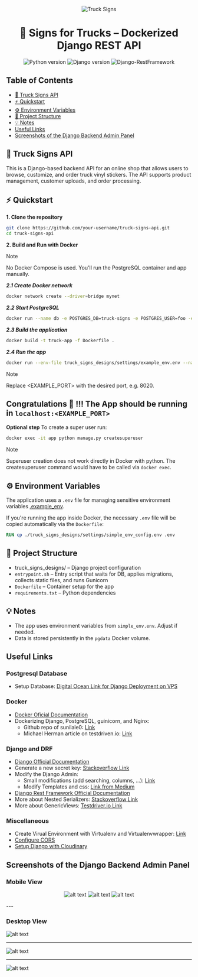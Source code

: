 <div align="center">

![Truck Signs](./screenshots/Truck_Signs_logo.png)

# 🚛 Signs for Trucks – Dockerized Django REST API

![Python version](https://img.shields.io/badge/Pythn-3.8.10-4c566a?logo=python&&longCache=true&logoColor=white&colorB=pink&style=flat-square&colorA=4c566a) ![Django version](https://img.shields.io/badge/Django-2.2.8-4c566a?logo=django&&longCache=truelogoColor=white&colorB=pink&style=flat-square&colorA=4c566a) ![Django-RestFramework](https://img.shields.io/badge/Django_Rest_Framework-3.12.4-red.svg?longCache=true&style=flat-square&logo=django&logoColor=white&colorA=4c566a&colorB=pink)


</div>

## Table of Contents
- [🚛 Truck Signs API](#-truck-signs-api)
- [⚡ Quickstart](#-quickstart)
- [⚙️ Environment Variables](#️-environment-variables)
- [📁 Project Structure](#-project-structure)
- [💡 Notes](#-notes)
- [Useful Links](#useful-links)
- [Screenshots of the Django Backend Admin Panel](#screenshots-of-the-django-backend-admin-panel)

## 🚛 Truck Signs API

This is a Django-based backend API for an online shop that allows users to browse, customize, and order truck vinyl stickers. The API supports product management, customer uploads, and order processing.


## ⚡ Quickstart
**1. Clone the repository**
``` bash
git clone https://github.com/your-username/truck-signs-api.git
cd truck-signs-api
```

**2. Build and Run with Docker**
> [!Note]
> No Docker Compose is used. You'll run the PostgreSQL container and app manually.

***2.1 Create Docker network***
``` bash
docker network create --driver=bridge mynet
```

***2.2 Start PostgreSQL***
``` bash
docker run --name db -e POSTGRES_DB=truck-signs -e POSTGRES_USER=foo -e POSTGRES_PASSWORD=foopassword -p 5432:5432 -v pgdata:/var/lib/postgresql/data --network mynet --restart unless-stopped -d postgres:13
```

***2.3 Build the application***
``` bash
docker build -t truck-app -f Dockerfile .
```

***2.4 Run the app***
``` bash
docker run --env-file truck_signs_designs/settings/example_env.env --name app --network mynet -p <EXAMPLE_HOST>:<EXAMPLE_PORT> -e SERVER_IP=localhost -d truck-app
```
> [!Note]
> Replace <EXAMPLE_PORT> with the desired port, e.g. 8020.

## Congratulations 🎉 !!! The App should be running in `localhost:<EXAMPLE_PORT>`
**Optional step** To create a super user run:
``` bash
docker exec -it app python manage.py createsuperuser
```
> [!Note]
> Superuser creation does not work directly in Docker with python. The createsuperuser command would have to be called via `docker exec`.


## ⚙️ Environment Variables
The application uses a `.env` file for managing sensitive environment variables [.example_env](https://github.com/IshakAtes/truck_signs_api/blob/lab/truck_signs_designs/settings/.example_env).

If you're running the app inside Docker, the necessary `.env` file will be copied automatically via the `Dockerfile`:
``` dockerfile
RUN cp ./truck_signs_designs/settings/simple_env_config.env .env
```

## 📁 Project Structure
- truck_signs_designs/ – Django project configuration
- `entrypoint.sh` – Entry script that waits for DB, applies migrations, collects static files, and runs Gunicorn
- `Dockerfile` – Container setup for the app
- `requirements.txt` – Python dependencies

## 💡 Notes
- The app uses environment variables from `simple_env.env`. Adjust if needed.
- Data is stored persistently in the `pgdata` Docker volume.


<a name="useful_links"></a>
## Useful Links

### Postgresql Database
- Setup Database: [Digital Ocean Link for Django Deployment on VPS](https://www.digitalocean.com/community/tutorials/how-to-set-up-django-with-postgres-nginx-and-gunicorn-on-ubuntu-16-04)

### Docker
- [Docker Oficial Documentation](https://docs.docker.com/)
- Dockerizing Django, PostgreSQL, guinicorn, and Nginx:
    - Github repo of sunilale0: [Link](https://github.com/sunilale0/django-postgresql-gunicorn-nginx-dockerized/blob/master/README.md#nginx)
    - Michael Herman article on testdriven.io: [Link](https://testdriven.io/blog/dockerizing-django-with-postgres-gunicorn-and-nginx/)

### Django and DRF
- [Django Official Documentation](https://docs.djangoproject.com/en/4.0/)
- Generate a new secret key: [Stackoverflow Link](https://stackoverflow.com/questions/41298963/is-there-a-function-for-generating-settings-secret-key-in-django)
- Modify the Django Admin:
    - Small modifications (add searching, columns, ...): [Link](https://realpython.com/customize-django-admin-python/)
    - Modify Templates and css: [Link from Medium](https://medium.com/@brianmayrose/django-step-9-180d04a4152c)
- [Django Rest Framework Official Documentation](https://www.django-rest-framework.org/)
- More about Nested Serializers: [Stackoverflow Link](https://stackoverflow.com/questions/51182823/django-rest-framework-nested-serializers)
- More about GenericViews: [Testdriver.io Link](https://testdriven.io/blog/drf-views-part-2/)

### Miscellaneous
- Create Virual Environment with Virtualenv and Virtualenvwrapper: [Link](https://docs.python-guide.org/dev/virtualenvs/)
- [Configure CORS](https://www.stackhawk.com/blog/django-cors-guide/)
- [Setup Django with Cloudinary](https://cloudinary.com/documentation/django_integration)


<a name="screenshots"></a>

## Screenshots of the Django Backend Admin Panel

### Mobile View

<div align="center">

![alt text](./screenshots/Admin_Panel_View_Mobile.png)  ![alt text](./screenshots/Admin_Panel_View_Mobile_2.png) ![alt text](./screenshots/Admin_Panel_View_Mobile_3.png)

</div>
---

### Desktop View

![alt text](./screenshots/Admin_Panel_View.png)

---

![alt text](./screenshots/Admin_Panel_View_2.png)

---

![alt text](./screenshots/Admin_Panel_View_3.png)